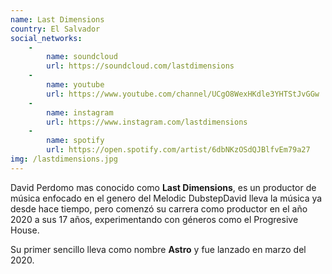 ```yaml
---
name: Last Dimensions
country: El Salvador
social_networks: 
    -
        name: soundcloud
        url: https://soundcloud.com/lastdimensions
    -
        name: youtube
        url: https://www.youtube.com/channel/UCgO8WexHKdle3YHTStJvGGw
    -
        name: instagram
        url: https://www.instagram.com/lastdimensions
    -
        name: spotify
        url: https://open.spotify.com/artist/6dbNKzOSdQJBlfvEm79a27
img: /lastdimensions.jpg
---
```

David Perdomo mas conocido como **Last Dimensions**, es un productor de música enfocado en el genero del Melodic DubstepDavid lleva la música ya desde hace tiempo, pero comenzó su carrera como productor en el año 2020 a sus 17 años, experimentando con géneros como el Progresive House.

Su primer sencillo lleva como nombre **Astro** y fue lanzado en marzo del 2020.